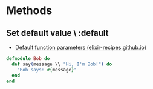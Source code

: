 # Methods

## Set default value \\ :default

* [Default function parameters (elixir-recipes.github.io)](http://elixir-recipes.github.io/functions/default-function-parameters/)

```ex
defmodule Bob do
  def say(message \\ "Hi, I'm Bob!") do
    "Bob says: #{message}"
  end	
end
```

